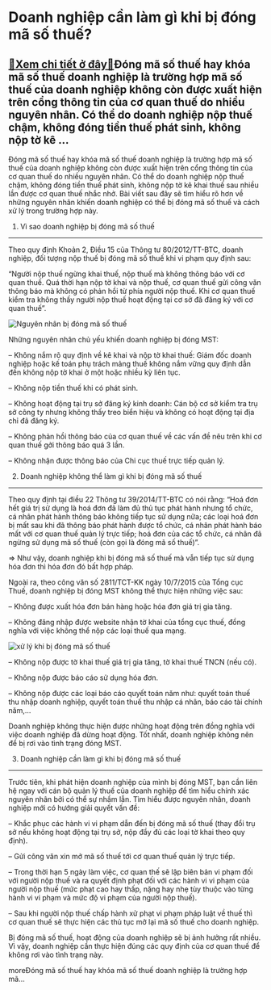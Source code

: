 Doanh nghiệp cần làm gì khi bị đóng mã số thuế?
===============================================

[:gift:Xem chi tiết ở đây:gift:](https://hddtvn.com/doanh-nghiep-can-lam-gi-khi-bi-dong-ma-so-thue/)Đóng mã số thuế hay khóa mã số thuế doanh nghiệp là trường hợp mã số thuế của doanh nghiệp không còn được xuất hiện trên cổng thông tin của cơ quan thuế do nhiều nguyên nhân. Có thể do doanh nghiệp nộp thuế chậm, không đóng tiền thuế phát sinh, không nộp tờ kê …
----------------------------------------------------------------------------------------------------------------------------------------------------------------------------------------------------------------------------------------------------------------------

Đóng mã số thuế hay khóa mã số thuế doanh nghiệp là trường hợp mã số thuế của doanh nghiệp không còn được xuất hiện trên cổng thông tin của cơ quan thuế do nhiều nguyên nhân. Có thể do doanh nghiệp nộp thuế chậm, không đóng tiền thuế phát sinh, không nộp tờ kê khai thuế sau nhiều lần được cơ quan thuế nhắc nhở. Bài viết sau đây sẽ tìm hiểu rõ hơn về những nguyên nhân khiến doanh nghiệp có thể bị đóng mã số thuế và cách xử lý trong trường hợp này.


1. Vì sao doanh nghiệp bị đóng mã số thuế
-----------------------------------------


Theo quy định Khoản 2, Điều 15 của Thông tư 80/2012/TT-BTC, doanh nghiệp, đối tượng nộp thuế bị đóng mã số thuế khi vi phạm quy định sau:


“Người nộp thuế ngừng khai thuế, nộp thuế mà không thông báo với cơ quan thuế. Quá thời hạn nộp tờ khai và nộp thuế, cơ quan thuế gửi công văn thông báo mà không có phản hồi từ phía người nộp thuế. Khi cơ quan thuế kiểm tra không thấy người nộp thuế hoạt động tại cơ sở đã đăng ký với cơ quan thuế”.


![Nguyên nhân bị đóng mã số thuế](https://hddtvn.com/wp-content/uploads/2021/01/dong-hoac-mo-lai-ma-so-thue.jpg)


Những nguyên nhân chủ yếu khiến doanh nghiệp bị đóng MST:


– Không nắm rõ quy định về kê khai và nộp tờ khai thuế: Giám đốc doanh nghiệp hoặc kế toán phụ trách mảng thuế không nắm vững quy định dẫn đến không nộp tờ khai ở một hoặc nhiều kỳ liên tục.


– Không nộp tiền thuế khi có phát sinh.


– Không hoạt động tại trụ sở đăng ký kinh doanh: Cán bộ cơ sở kiểm tra trụ sở công ty nhưng không thấy treo biển hiệu và không có hoạt động tại địa chỉ đã đăng ký.


– Không phản hồi thông báo của cơ quan thuế về các vấn đề nêu trên khi cơ quan thuế gởi thông báo quá 3 lần.


– Không nhận được thông báo của Chi cục thuế trực tiếp quản lý.


2. Doanh nghiệp không thể làm gì khi bị đóng mã số thuế
-------------------------------------------------------


Theo quy định tại điều 22 Thông tư 39/2014/TT-BTC có nói rằng: “Hoá đơn hết giá trị sử dụng là hoá đơn đã làm đủ thủ tục phát hành nhưng tổ chức, cá nhân phát hành thông báo không tiếp tục sử dụng nữa; các loại hoá đơn bị mất sau khi đã thông báo phát hành được tổ chức, cá nhân phát hành báo mất với cơ quan thuế quản lý trực tiếp; hoá đơn của các tổ chức, cá nhân đã ngừng sử dụng mã số thuế (còn gọi là đóng mã số thuế)”.


=> Như vậy, doanh nghiệp khi bị đóng mã số thuế mà vẫn tiếp tục sử dụng hóa đơn thì hóa đơn đó bất hợp pháp.


Ngoài ra, theo công văn số 2811/TCT-KK ngày 10/7/2015 của Tổng cục Thuế, doanh nghiệp bị đóng MST không thể thực hiện những việc sau:


– Không được xuất hóa đơn bán hàng hoặc hóa đơn giá trị gia tăng.


– Không đăng nhập được website nhận tờ khai của tổng cục thuế, đồng nghĩa với việc không thể nộp các loại thuế qua mạng.


![xử lý khi bị đóng mã số thuế](https://hddtvn.com/wp-content/uploads/2021/01/fgegw.jpg)


– Không nộp được tờ khai thuế giá trị gia tăng, tờ khai thuế TNCN (nếu có).


– Không nộp được báo cáo sử dụng hóa đơn.


– Không nộp được các loại báo cáo quyết toán năm như: quyết toán thuế thu nhập doanh nghiệp, quyết toán thuế thu nhập cá nhân, báo cáo tài chính năm,…


Doanh nghiệp không thực hiện được những hoạt động trên đồng nghĩa với việc doanh nghiệp đã dừng hoạt động. Tốt nhất, doanh nghiệp không nên để bị rơi vào tình trạng đóng MST.


3. Doanh nghiệp cần làm gì khi bị đóng mã số thuế
-------------------------------------------------


Trước tiên, khi phát hiện doanh nghiệp của mình bị đóng MST, bạn cần liên hệ ngay với cán bộ quản lý thuế của doanh nghiệp để tìm hiểu chính xác nguyên nhân bởi có thể sự nhầm lẫn. Tìm hiểu được nguyên nhân, doanh nghiệp mới có hướng giải quyết vấn đề:


– Khắc phục các hành vi vi phạm dẫn đến bị đóng mã số thuế (thay đổi trụ sở nếu không hoạt động tại trụ sở, nộp đầy đủ các loại tờ khai theo quy định).


– Gửi công văn xin mở mã số thuế tới cơ quan thuế quản lý trực tiếp.


– Trong thời hạn 5 ngày làm việc, cơ quan thế sẽ lập biên bản vi phạm đối với người nộp thuế và ra quyết định phạt đối với các hành vi vi phạm của người nộp thuế (mức phạt cao hay thấp, nặng hay nhẹ tùy thuộc vào từng hành vi vi phạm và mức độ vi phạm của người nộp thuế).


– Sau khi người nộp thuế chấp hành xử phạt vi phạm pháp luật về thuế thì cơ quan thuế sẽ thực hiện các thủ tục mở lại mã số thuế cho doanh nghiệp.


Bị đóng mã số thuế, hoạt động của doanh nghiệp sẽ bị ảnh hưởng rất nhiều. Vì vậy, doanh nghiệp cần thực hiện đúng các quy định của cơ quan thuế để không rơi vào tình trạng này.



moreĐóng mã số thuế hay khóa mã số thuế doanh nghiệp là trường hợp mã…

